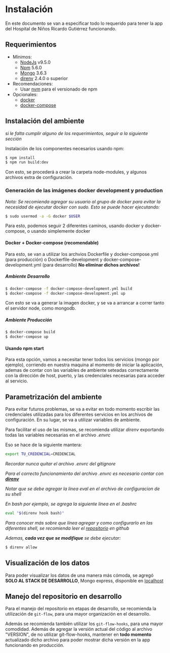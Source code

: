 # Instalación

En este documento se van a especificar todo lo requerido para tener la app del Hospital de Niños Ricardo Gutiérrez funcionando.

## Requerimientos
- Mínimos:
    - [NodeJs](https://nodejs.org/en/) v9.5.0
    - [Npm](https://www.npmjs.com/) 5.6.0
    - [Mongo](https://www.mongodb.com) 3.6.3
    - [direnv](https://github.com/direnv/direnv) 2.4.0 o superior
- Recomendaciones:
    - Usar [nvm](https://github.com/creationix/nvm) para el versionado de npm
- Opcionales:
    - [docker](https://www.docker.com/)
    - [docker-compose](https://docs.docker.com/compose/)

## Instalación del ambiente
_si le falta cumplir alguno de los requerimientos, seguir a la siguiente sección_

Instalación de los componentes necesarios usando npm:
```bash
$ npm install
$ npm run build:dev
```

Con esto, se procederá a crear la carpeta node-modules, y algunos archivos extra
de configuración.

### Generación de las imágenes docker development y production

_Nota: Se recomienda agregar su usuario al grupo de docker para evitar la necesidad de ejecutar docker con sudo. Esto se puede hacer ejecutando:_

```bash
$ sudo usermod -a -G docker $USER
```


Para esto, podemos seguir 2 diferentes caminos, usando docker y docker-compose, o usando
simplemente docker

#### Docker + Docker-compose (recomendable)

Para esto, se van a utilizar los archvios Dockerfile y docker-compose.yml (para
producción) o Dockerfile-development y docker-compose-development.yml (para
desarrollo) **No eliminar dichos archivos!**

##### Ambiente Desarrollo

```bash
$ docker-compose -f docker-compose-development.yml build
$ docker-compose -f docker-compose-development.yml up
```

Con esto se va a generar la imagen docker, y se va a arrancar a correr tanto el
servidor node, como mongodb.

##### Ambiente Producción

```bash
$ docker-compose build
$ docker-compose up
```

#### Usando npm start

Para esta opción, vamos a necesitar tener todos los servicios (mongo por
ejemplo), corriendo en nuestra maquina al momento de iniciar la aplicación,
ademas de contar con las variables de ambiente seteadas correctamente con la
dirección de host, puerto, y las credenciales necesarias para acceder al
servicio.

## Parametrización del ambiente

Para evitar futuros problemas, se va a evitar en todo momento escribir las
credenciales utilizadas para los diferentes servicios en los archivos de
configuración. En su lugar, se va a utilizar variables de ambiente.

Para facilitar el uso de las mismas, se recomienda utilizar _direnv_ exportando
todas las variables necesarias en el archivo _.envrc_

Eso se hace de la siguiente mantera:

```bash
export TU_CREDENCIAL=CREDENCIAL
```

_Recordar nunca quitar el archivo .envrc del gitignore_

_Para el correcto funcionamiento del archivo .envrc es necesario contar con [**direnv**](https://github.com/direnv/direnv)_

_Notar que se debe agregar la linea eval en el archivo de configuracion de su shell_

_En bash por ejemplo, se agrega la siguiente linea en el .bashrc_

```bash
eval "$(direnv hook bash)"
```

_Para conocer más sobre que línea agregar y como configurarlo en las diferentes_
_shell, se recomienda leer el [repositorio](https://github.com/direnv/direnv) en github_

_Ademas, **cada vez que se modifique** se debe ejecutar:_

```bash
$ direnv allow
```

## Visualización de los datos

Para poder visualizar los datos de una manera más cómoda, se agregó **SOLO AL
STACK DE DESARROLLO**, Mongo express, disponible en
[localhost](http://localhost:8081)

## Manejo del repositorio en desarrollo

Para el manejo del repositorio en etapas de desarrollo, se recomienda la
utilización de `git-flow`, para una mayor organización en el desarrollo.

Además se recomienda también utilizar los `git-flow-hooks`, para una mayor
comodidad. Además de agregar la versión actual del código al archivo "VERSION",
de no utilizar git-flow-hooks, mantener en **todo momento** actualizado dicho
archivo para poder mostrar dicha versión en la app funcionando en producción.

